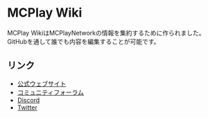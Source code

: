 # MCPlay Wiki
MCPlay WikiはMCPlayNetworkの情報を集約するために作られました。  
GitHubを通して誰でも内容を編集することが可能です。

## リンク
- [公式ウェブサイト](https://www.mcplay.biz/)
- [コミュニティフォーラム](https://community.mcplay.biz/)
- [Discord](https://discordapp.com/invite/KwbCWAM)
- [Twitter](https://twitter.com/MCPlayNetwork)